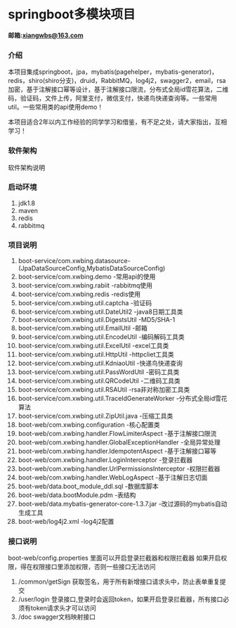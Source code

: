 # springboot多模块项目

**邮箱:xiangwbs@163.com**

### 介绍

本项目集成springboot，jpa，mybatis(pagehelper，mybatis-generator)，redis，shiro(shiro分支)，druid，RabbitMQ，log4j2，swagger2，email，rsa加密，基于注解接口幂等设计，基于注解接口限流，分布式全局id雪花算法，二维码，验证码，文件上传，阿里支付，微信支付，快递鸟快递查询等。一些常用util。一些常用类的api使用demo！

本项目适合2年以内工作经验的同学学习和借鉴，有不足之处，请大家指出，互相学习！

### 软件架构
软件架构说明


### 启动环境

1. jdk1.8
2. maven
3. redis
4. rabbitmq

### 项目说明

1. boot-service/com.xwbing.datasource-(JpaDataSourceConfig,MybatisDataSourceConfig)
2. boot-service/com.xwbing.demo -常用api的使用
3. boot-service/com.xwbing.rabiit -rabbitmq使用
4. boot-service/com.xwbing.redis -redis使用
5. boot-service/com.xwbing.util.captcha -验证码
6. boot-service/com.xwbing.util.DateUtil2 -java8日期工具类
7. boot-service/com.xwbing.util.DigestsUtil -MD5/SHA-1
8. boot-service/com.xwbing.util.EmailUtil -邮箱
9. boot-service/com.xwbing.util.EncodeUtil -编码解码工具类
10. boot-service/com.xwbing.util.ExcelUtil -excel工具类
11. boot-service/com.xwbing.util.HttpUtil -httpcliet工具类
12. boot-service/com.xwbing.util.KdniaoUtil -快递鸟快递查询
13. boot-service/com.xwbing.util.PassWordUtil -密码工具类
14. boot-service/com.xwbing.util.QRCodeUtil -二维码工具类
15. boot-service/com.xwbing.util.RSAUtil -rsa非对称加密工具类
16. boot-service/com.xwbing.util.TraceIdGenerateWorker -分布式全局id雪花算法
17. boot-service/com.xwbing.util.ZipUtil.java -压缩工具类
18. boot-web/com.xwbing.configuration -核心配置类
19. boot-web/com.xwbing.handler.FlowLimiterAspect -基于注解接口限流
20. boot-web/com.xwbing.handler.GlobalExceptionHandler -全局异常处理
21. boot-web/com.xwbing.handler.IdempotentAspect -基于注解接口幂等
22. boot-web/com.xwbing.handler.LoginInterceptor -登录拦截器
23. boot-web/com.xwbing.handler.UrlPermissionsInterceptor -权限拦截器
24. boot-web/com.xwbing.handler.WebLogAspect -基于注解日志切面
25. boot-web/data.boot_module_ddl.sql -数据库脚本
26. boot-web/data.bootModule.pdm -表结构
27. boot-web/data.mybatis-generator-core-1.3.7.jar -改过源码的mybatis自动生成工具
28. boot-web/log4j2.xml -log4j2配置

### 接口说明

boot-web/config.properties 里面可以开启登录拦截器和权限拦截器
如果开启权限，得在权限接口里添加权限，否则一些接口无法访问

1. /common/getSign 获取签名，用于所有新增接口请求头中，防止表单重复提交
2. /user/login 登录接口,登录时会返回token，如果开启登录拦截器，所有接口必须有token请求头才可以访问
3. /doc swagger文档映射接口
